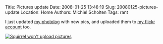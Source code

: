 Title: Pictures update
Date: 2008-01-25 13:48:19
Slug: 20080125-pictures-update
Location: Home
Authors: Michiel Scholten
Tags: rant

<p>I just updated <a href="http://aquariusoft.org/photolog/">my photolog</a> with new pics, and uploaded them to <a href="http://flickr.com/photos/17648144@N00/">my flickr account</a> too.</p>

<div class="content-image"><div><a href="http://icanhascheezburger.com/2008/01/24/funny-pictures-trust-me-baby/" alt="Squirrel won't upload pictures"><img src="http://aquariusoft.org/~mbscholt/images/content/funny-pictures-creepy-squirrel-camera-park.jpg" alt="Squirrel won't upload pictures" title="Baby, of course I won't upload them" /></a></div></div>
<br style="clear: both;" />

